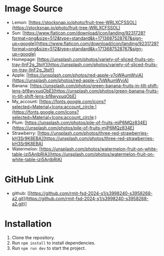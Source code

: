 # Image Source

- Lemon: [https://stocksnap.io/photo/fruit-tree-WRLXCFSSOL](https://stocksnap.io/photo/fruit-tree-WRLXCFSSOL)
- Sun: [https://www.flaticon.com/download/icon/landing/9231728?format=png&size=512&type=standard&k=1713687528767&sign-up=google](https://www.flaticon.com/download/icon/landing/9231728?format=png&size=512&type=standard&k=1713687528767&sign-up=google)
- Homepage: [https://unsplash.com/photos/variety-of-sliced-fruits-on-tray-IlnF2g_3tpY](https://unsplash.com/photos/variety-of-sliced-fruits-on-tray-IlnF2g_3tpY)
- Apple: [https://unsplash.com/photos/red-apple-v7oWAumWyiA](https://unsplash.com/photos/red-apple-v7oWAumWyiA)
- Banana: [https://unsplash.com/photos/green-banana-fruits-in-tilt-shift-lens-bf8wyxuqObE](https://unsplash.com/photos/green-banana-fruits-in-tilt-shift-lens-bf8wyxuqObE)
- My_account: [https://fonts.google.com/icons?selected=Material+Icons:account_circle:](https://fonts.google.com/icons?selected=Material+Icons:account_circle:)
- Plum: [https://unsplash.com/photos/pile-of-fruits-mjP6MQz834E](https://unsplash.com/photos/pile-of-fruits-mjP6MQz834E)
- Strawberry: [https://unsplash.com/photos/three-red-strawberries-kH3Sr9K8EBA](https://unsplash.com/photos/three-red-strawberries-kH3Sr9K8EBA)
- Watermelon: [https://unsplash.com/photos/watermelon-fruit-on-white-table-izi5AnlbRIA](https://unsplash.com/photos/watermelon-fruit-on-white-table-izi5AnlbRIA)

# GitHub Link

- github: [[https://github.com/rmit-fsd-2024-s1/s3998240-s3958268-a2.git](https://github.com/rmit-fsd-2024-s1/s3998240-s3958268-a2.git)]

# Installation
 1. Clone the repository.
 2. Run `npm install` to install dependencies.
 3. Run `npm run dev` to start the project.
